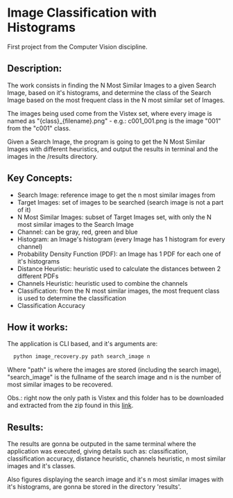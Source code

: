 # Image Classification with Histograms
First project from the Computer Vision discipline.

## Description:
The work consists in finding the N Most Similar Images to a given Search Image, based on it's histograms, and determine the class of the Search Image based on the most frequent class in the N most similar set of Images.

The images being used come from the Vistex set, where every image is named as "{class}_{filename}.png" - e.g.: c001_001.png is the image "001" from the "c001" class.

Given a Search Image, the program is going to get the N Most Similar Images with different heuristics, and output the results in terminal and the images in the /results directory.

## Key Concepts:
- Search Image: reference image to get the n most similar images from
- Target Images: set of images to be searched (search image is not a part of it)
- N Most Similar Images: subset of Target Images set, with only the N most similar images to the Search Image 
- Channel: can be gray, red, green and blue
- Histogram: an Image's histogram (every Image has 1 histogram for every channel)
- Probability Density Function (PDF): an Image has 1 PDF for each one of it's histograms
- Distance Heuristic: heuristic used to calculate the distances between 2 different PDFs 
- Channels Heuristic: heuristic used to combine the channels
- Classification: from the N most similar images, the most frequent class is used to determine the classification
- Classification Accuracy

## How it works:
The application is CLI based, and it's arguments are:

```bash
  python image_recovery.py path search_image n
```
Where "path" is where the images are stored (including the search image), "search_image" is the fullname of the search image and n is the number of most similar images to be recovered.

Obs.: right now the only path is Vistex and this folder has to be downloaded and extracted from the zip found in this [link](https://www.dropbox.com/s/thh2axm9z4g68kd/Vistex.zip?dl=0).

## Results:
The results are gonna be outputed in the same terminal where the application was executed, giving details such as: classification, classification accuracy, distance heuristic, channels heuristic, n most similar images and it's classes.

Also figures displaying the search image and it's n most similar images with it's histograms, are gonna be stored in the directory 'results'.
